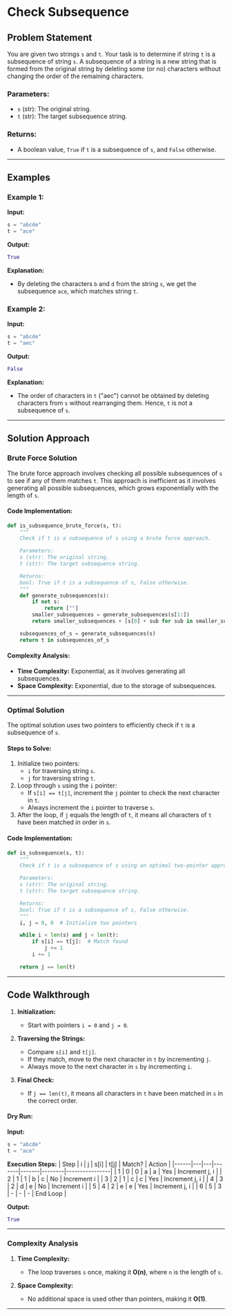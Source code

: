 # Check Subsequence

## Problem Statement

You are given two strings `s` and `t`. Your task is to determine if string `t` is a subsequence of string `s`. A subsequence of a string is a new string that is formed from the original string by deleting some (or no) characters without changing the order of the remaining characters.

### Parameters:
- `s` (str): The original string.
- `t` (str): The target subsequence string.

### Returns:
- A boolean value, `True` if `t` is a subsequence of `s`, and `False` otherwise.

---

## Examples

### Example 1:
**Input:**
```python
s = "abcde"
t = "ace"
```

**Output:**
```python
True
```

**Explanation:**
- By deleting the characters `b` and `d` from the string `s`, we get the subsequence `ace`, which matches string `t`.

### Example 2:
**Input:**
```python
s = "abcde"
t = "aec"
```

**Output:**
```python
False
```

**Explanation:**
- The order of characters in `t` ("aec") cannot be obtained by deleting characters from `s` without rearranging them. Hence, `t` is not a subsequence of `s`.

---

## Solution Approach

### Brute Force Solution

The brute force approach involves checking all possible subsequences of `s` to see if any of them matches `t`. This approach is inefficient as it involves generating all possible subsequences, which grows exponentially with the length of `s`.

#### Code Implementation:
```python
def is_subsequence_brute_force(s, t):
    """
    Check if t is a subsequence of s using a brute force approach.

    Parameters:
    s (str): The original string.
    t (str): The target subsequence string.

    Returns:
    bool: True if t is a subsequence of s, False otherwise.
    """
    def generate_subsequences(s):
        if not s:
            return [""]
        smaller_subsequences = generate_subsequences(s[1:])
        return smaller_subsequences + [s[0] + sub for sub in smaller_subsequences]

    subsequences_of_s = generate_subsequences(s)
    return t in subsequences_of_s
```

#### Complexity Analysis:
- **Time Complexity:** Exponential, as it involves generating all subsequences.
- **Space Complexity:** Exponential, due to the storage of subsequences.

---

### Optimal Solution

The optimal solution uses two pointers to efficiently check if `t` is a subsequence of `s`.

#### Steps to Solve:
1. Initialize two pointers:
   - `i` for traversing string `s`.
   - `j` for traversing string `t`.
2. Loop through `s` using the `i` pointer:
   - If `s[i] == t[j]`, increment the `j` pointer to check the next character in `t`.
   - Always increment the `i` pointer to traverse `s`.
3. After the loop, if `j` equals the length of `t`, it means all characters of `t` have been matched in order in `s`.

#### Code Implementation:
```python
def is_subsequence(s, t):
    """
    Check if t is a subsequence of s using an optimal two-pointer approach.

    Parameters:
    s (str): The original string.
    t (str): The target subsequence string.

    Returns:
    bool: True if t is a subsequence of s, False otherwise.
    """
    i, j = 0, 0  # Initialize two pointers

    while i < len(s) and j < len(t):
        if s[i] == t[j]:  # Match found
            j += 1
        i += 1

    return j == len(t)
```

---

## Code Walkthrough

1. **Initialization:**
   - Start with pointers `i = 0` and `j = 0`.

2. **Traversing the Strings:**
   - Compare `s[i]` and `t[j]`.
   - If they match, move to the next character in `t` by incrementing `j`.
   - Always move to the next character in `s` by incrementing `i`.

3. **Final Check:**
   - If `j == len(t)`, it means all characters in `t` have been matched in `s` in the correct order.

#### Dry Run:
**Input:**
```python
s = "abcde"
t = "ace"
```

**Execution Steps:**
| Step | i | j | s[i] | t[j] | Match? | Action         |
|------|---|---|-------|-------|--------|----------------|
| 1    | 0 | 0 | a     | a     | Yes    | Increment j, i |
| 2    | 1 | 1 | b     | c     | No     | Increment i    |
| 3    | 2 | 1 | c     | c     | Yes    | Increment j, i |
| 4    | 3 | 2 | d     | e     | No     | Increment i    |
| 5    | 4 | 2 | e     | e     | Yes    | Increment j, i |
| 6    | 5 | 3 | -     | -     | -      | End Loop       |

**Output:**
```python
True
```

---

### Complexity Analysis

1. **Time Complexity:**
   - The loop traverses `s` once, making it **O(n)**, where `n` is the length of `s`.

2. **Space Complexity:**
   - No additional space is used other than pointers, making it **O(1)**.

---
